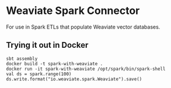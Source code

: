 # Weaviate Spark Connector
For use in Spark ETLs that populate Weaviate vector databases.

## Trying it out in Docker
```
sbt assembly
docker build -t spark-with-weaviate .
docker run -it spark-with-weaviate /opt/spark/bin/spark-shell
val ds = spark.range(100)
ds.write.format("io.weaviate.spark.Weaviate").save()
```
